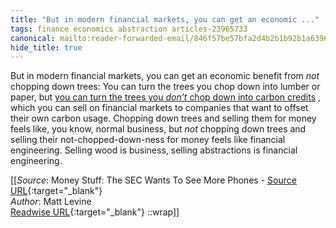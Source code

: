 ```yaml
---
title: "But in modern financial markets, you can get an economic ..."
tags: finance economics abstraction articles-23965733
canonical: mailto:reader-forwarded-email/846f57be57bfa2d4b2b1b92b1a6396be
hide_title: true
---
```


But in modern financial markets, you can get an economic benefit from *not* chopping down trees: You can turn the trees you chop down into lumber or paper, but [you can turn the trees you *don’t* chop down into carbon credits](https://link.mail.bloombergbusiness.com/click/30437332.421824/aHR0cHM6Ly93d3cuYmxvb21iZXJnLmNvbS9vcGluaW9uL2FydGljbGVzLzIwMjEtMDQtMjEveW91LWNhbi1zZWxsLXRoZS10cmVlcy15b3UtZG9uLXQtY3V0P2NtcGlkPUJCRDAyMDIyM19NT05FWVNUVUZGJnV0bV9tZWRpdW09ZW1haWwmdXRtX3NvdXJjZT1uZXdzbGV0dGVyJnV0bV90ZXJtPTIzMDIwMiZ1dG1fY2FtcGFpZ249bW9uZXlzdHVmZg/63b6506f00dc2a96fe05ce2cBfc80faf6) , which you can sell on financial markets to companies that want to offset their own carbon usage. Chopping down trees and selling them for money feels like, you know, normal business, but *not* chopping down trees and selling their not-chopped-down-ness for money feels like financial engineering. Selling wood is business, selling abstractions is financial engineering.


[[_Source_: Money Stuff: The SEC Wants To See More Phones - [Source URL](mailto:reader-forwarded-email/846f57be57bfa2d4b2b1b92b1a6396be){:target="_blank"}<br>
_Author_: Matt Levine<br>
[Readwise URL](https://readwise.io/open/468452146){:target="_blank"}
::wrap]]